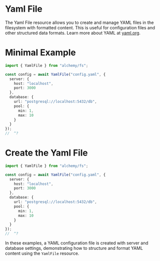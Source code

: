 # Yaml File

The Yaml File resource allows you to create and manage YAML files in the filesystem with formatted content. This is useful for configuration files and other structured data formats. Learn more about YAML at [yaml.org](https://yaml.org/).

# Minimal Example

```ts twoslash
import { YamlFile } from "alchemy/fs";

const config = await YamlFile("config.yaml", {
  server: {
    host: "localhost",
    port: 3000
  },
  database: {
    url: "postgresql://localhost:5432/db",
    pool: {
      min: 1,
      max: 10
    }
  }
});
//  ^?
```

# Create the Yaml File

```ts twoslash
import { YamlFile } from "alchemy/fs";

const config = await YamlFile("config.yaml", {
  server: {
    host: "localhost",
    port: 3000
  },
  database: {
    url: "postgresql://localhost:5432/db",
    pool: {
      min: 1,
      max: 10
    }
  }
});
//  ^?
```

In these examples, a YAML configuration file is created with server and database settings, demonstrating how to structure and format YAML content using the `YamlFile` resource.
